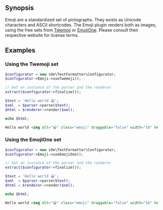 ## Synopsis

Emoji are a standardized set of pictographs. They exists as Unicode characters and ASCII shortcodes. The Emoji plugin renders both as images, using the free sets from [Twemoji](http://twitter.github.io/twemoji/) or [EmojiOne](http://emojione.com/). Please consult their respective website for license terms.

## Examples

### Using the Twemoji set

```php
$configurator = new s9e\TextFormatter\Configurator;
$configurator->Emoji->useTwemoji();

// Get an instance of the parser and the renderer
extract($configurator->finalize());

$text = 'Hello world 😀';
$xml  = $parser->parse($text);
$html = $renderer->render($xml);

echo $html;
```
```html
Hello world <img alt="😀" class="emoji" draggable="false" width="16" height="16" src="//twemoji.maxcdn.com/2/72x72/1f600.png">
```

### Using the EmojiOne set

```php
$configurator = new s9e\TextFormatter\Configurator;
$configurator->Emoji->useEmojiOne();

// Get an instance of the parser and the renderer
extract($configurator->finalize());

$text = 'Hello world 😀';
$xml  = $parser->parse($text);
$html = $renderer->render($xml);

echo $html;
```
```html
Hello world <img alt="😀" class="emoji" draggable="false" width="16" height="16" src="//cdn.jsdelivr.net/emojione/assets/png/1f600.png">
```
